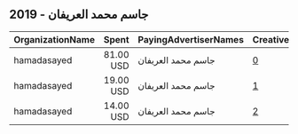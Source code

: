 ## 2019 - جاسم محمد العريفان 
|OrganizationName|Spent|PayingAdvertiserNames|CreativeUrls|Impressions|Genders|AgeBrackets|CountryCodes|BillingAddresses|CandidateBallotInformation|
|:---|---:|:---|:---|---:|:---|:---|:---|:---|:---|
|hamadasayed|81.00 USD|جاسم محمد العريفان|[0](https://www.snap.com/political-ads/asset/fd6b5bd30ae8058d906ebc44769a0ce94a300bf9ac2f218ae8d7c3a43bd729d2?mediaType=mp4)|64,576||21+|kuwait|"khetan,khatan,83002,KW"||
|hamadasayed|19.00 USD|جاسم محمد العريفان|[1](https://www.snap.com/political-ads/asset/2a47b02465367adc65eaf097c5eb825ab8e53f75092affe41b9da0d2bbe5f3df?mediaType=mp4)|14,951||21+|kuwait|"khetan,khatan,83002,KW"||
|hamadasayed|14.00 USD|جاسم محمد العريفان|[2](https://www.snap.com/political-ads/asset/a39350efac177689719797ec06d487db5dece8a3ce35ce26e5c06aae5138981a?mediaType=mp4)|11,246||21+|kuwait|"khetan,khatan,83002,KW"||
